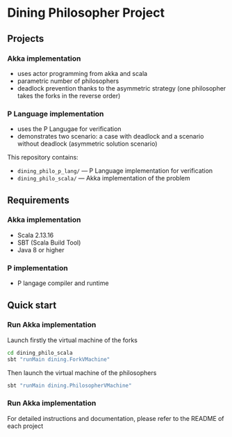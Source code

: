 # Dining Philosopher Project

## Projects

### Akka implementation

- uses actor programming from akka and scala
- parametric number of philosophers
- deadlock prevention thanks to the asymmetric strategy (one philosopher takes the forks in the reverse order)

### P Language implementation

- uses the P Langugae for verification
- demonstrates two scenario: a case with deadlock and a scenario without deadlock (asymmetric solution scenario)

This repository contains:

- `dining_philo_p_lang/` — P Language implementation for verification
- `dining_philo_scala/` — Akka implementation of the problem

## Requirements

### Akka implementation

- Scala 2.13.16
- SBT (Scala Build Tool)
- Java 8 or higher

### P implementation

- P langage compiler and runtime

## Quick start

### Run Akka implementation

Launch firstly the virtual machine of the forks

```bash
cd dining_philo_scala
sbt "runMain dining.ForkVMachine"
```

Then launch the virtual machine of the philosophers

```bash
sbt "runMain dining.PhilosopherVMachine"
```

### Run Akka implementation

For detailed instructions and documentation, please refer to the README of each project
